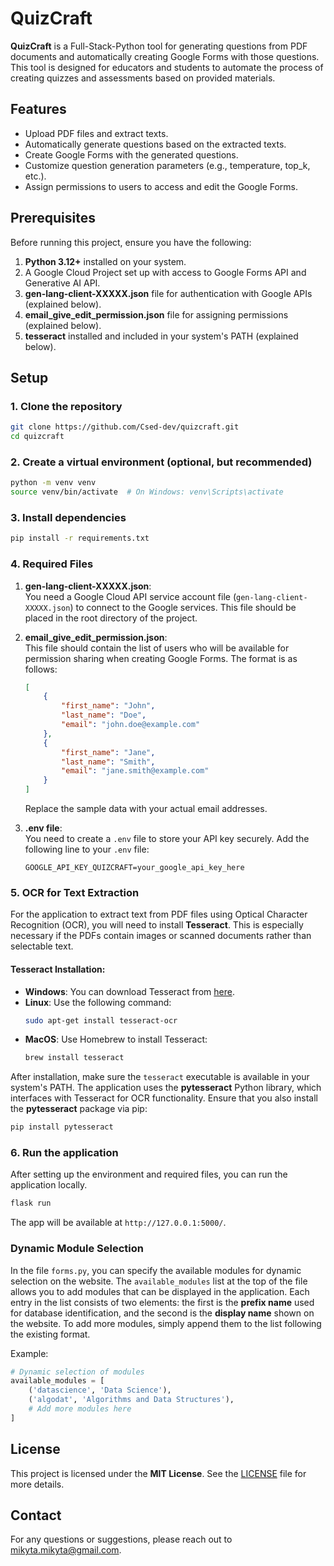 # QuizCraft

**QuizCraft** is a Full-Stack-Python tool for generating questions from PDF documents and automatically creating Google Forms with those questions. This tool is designed for educators and students to automate the process of creating quizzes and assessments based on provided materials.

## Features

- Upload PDF files and extract texts.
- Automatically generate questions based on the extracted texts.
- Create Google Forms with the generated questions.
- Customize question generation parameters (e.g., temperature, top_k, etc.).
- Assign permissions to users to access and edit the Google Forms.

## Prerequisites

Before running this project, ensure you have the following:

1. **Python 3.12+** installed on your system.
2. A Google Cloud Project set up with access to Google Forms API and Generative AI API.
3. **gen-lang-client-XXXXX.json** file for authentication with Google APIs (explained below).
4. **email_give_edit_permission.json** file for assigning permissions (explained below).
5. **tesseract** installed and included in your system's PATH (explained below).

## Setup

### 1. Clone the repository

```bash
git clone https://github.com/Csed-dev/quizcraft.git
cd quizcraft
```

### 2. Create a virtual environment (optional, but recommended)

```bash
python -m venv venv
source venv/bin/activate  # On Windows: venv\Scripts\activate
```

### 3. Install dependencies

```bash
pip install -r requirements.txt
```

### 4. Required Files

1. **gen-lang-client-XXXXX.json**:  
   You need a Google Cloud API service account file (`gen-lang-client-XXXXX.json`) to connect to the Google services. This file should be placed in the root directory of the project.

2. **email_give_edit_permission.json**:  
   This file should contain the list of users who will be available for permission sharing when creating Google Forms. The format is as follows:

   ```json
   [
       {
           "first_name": "John",
           "last_name": "Doe",
           "email": "john.doe@example.com"
       },
       {
           "first_name": "Jane",
           "last_name": "Smith",
           "email": "jane.smith@example.com"
       }
   ]
   ```

   Replace the sample data with your actual email addresses.

3. **.env file**:  
   You need to create a `.env` file to store your API key securely. Add the following line to your `.env` file:

   ```
   GOOGLE_API_KEY_QUIZCRAFT=your_google_api_key_here
   ```

### 5. OCR for Text Extraction

For the application to extract text from PDF files using Optical Character Recognition (OCR), you will need to install **Tesseract**. This is especially necessary if the PDFs contain images or scanned documents rather than selectable text.

#### Tesseract Installation:
- **Windows**: You can download Tesseract from [here](https://github.com/tesseract-ocr/tesseract).
- **Linux**: Use the following command:
  ```bash
  sudo apt-get install tesseract-ocr
  ```
- **MacOS**: Use Homebrew to install Tesseract:
  ```bash
  brew install tesseract
  ```

After installation, make sure the `tesseract` executable is available in your system's PATH. The application uses the **pytesseract** Python library, which interfaces with Tesseract for OCR functionality. Ensure that you also install the **pytesseract** package via pip:
```bash
pip install pytesseract
```

### 6. Run the application

After setting up the environment and required files, you can run the application locally.

```bash
flask run
```

The app will be available at `http://127.0.0.1:5000/`.


### Dynamic Module Selection

In the file `forms.py`, you can specify the available modules for dynamic selection on the website. The `available_modules` list at the top of the file allows you to add modules that can be displayed in the application. Each entry in the list consists of two elements: the first is the **prefix name** used for database identification, and the second is the **display name** shown on the website. To add more modules, simply append them to the list following the existing format.

Example:
```python
# Dynamic selection of modules
available_modules = [
    ('datascience', 'Data Science'),
    ('algodat', 'Algorithms and Data Structures'),
    # Add more modules here
]
```


## License

This project is licensed under the **MIT License**. See the [LICENSE](LICENSE) file for more details.

## Contact
For any questions or suggestions, please reach out to mikyta.mikyta@gmail.com.
